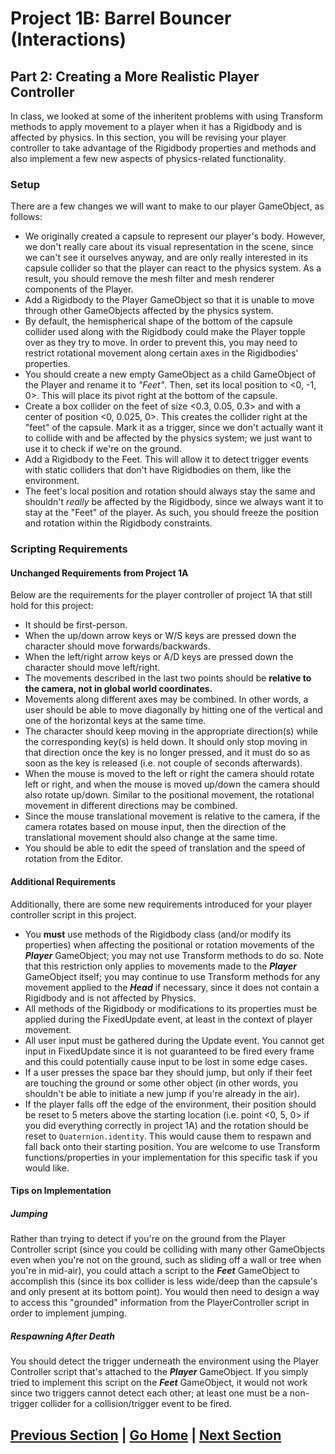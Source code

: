 # Project 1B: Barrel Bouncer (Interactions)

## Part 2: Creating a More Realistic Player Controller

In class, we looked at some of the inheritent problems with using Transform methods to apply movement to a player when it has a Rigidbody and is affected by physics. In this section, you will be revising your player controller to take advantage of the Rigidbody properties and methods and also implement a few new aspects of physics-related functionality.

### Setup

There are a few changes we will want to make to our player GameObject, as follows:

- We originally created a capsule to represent our player's body. However, we don't really care about its visual representation in the scene, since we can't see it ourselves anyway, and are only really interested in its capsule collider so that the player can react to the physics system. As a result, you should remove the mesh filter and mesh renderer components of the Player.
- Add a Rigidbody to the Player GameObject so that it is unable to move through other GameObjects affected by the physics system.
- By default, the hemispherical shape of the bottom of the capsule collider used along with the Rigidbody could make the Player topple over as they try to move. In order to prevent this, you may need to restrict rotational movement along certain axes in the Rigidbodies' properties.
- You should create a new empty GameObject as a child GameObject of the Player and rename it to _"Feet"_. Then, set its local position to <0, -1, 0>. This will place its pivot right at the bottom of the capsule.
- Create a box collider on the feet of size <0.3, 0.05, 0.3> and with a center of position <0, 0.025, 0>. This creates the collider right at the "feet" of the capsule. Mark it as a trigger, since we don't actually want it to collide with and be affected by the physics system; we just want to use it to check if we're on the ground.
- Add a Rigidbody to the Feet. This will allow it to detect trigger events with static colliders that don't have Rigidbodies on them, like the environment.
- The feet's local position and rotation should always stay the same and shouldn't _really_ be affected by the Rigidbody, since we always want it to stay at the "Feet" of the player. As such, you should freeze the position and rotation within the Rigidbody constraints.

### Scripting Requirements

#### Unchanged Requirements from Project 1A

Below are the requirements for the player controller of project 1A that still hold for this project:

- It should be first-person.
- When the up/down arrow keys or W/S keys are pressed down the character should move forwards/backwards.
- When the left/right arrow keys or A/D keys are pressed down the character should move left/right.
- The movements described in the last two points should be **relative to the camera, not in global world coordinates.**
- Movements along different axes may be combined. In other words, a user should be able to move diagonally by hitting one of the vertical and one of the horizontal keys at the same time.
- The character should keep moving in the appropriate direction(s) while the corresponding key(s) is held down. It should only stop moving in that direction once the key is no longer pressed, and it must do so as soon as the key is released (i.e. not couple of seconds afterwards).
- When the mouse is moved to the left or right the camera should rotate left or right, and when the mouse is moved up/down the camera should also rotate up/down. Similar to the positional movement, the rotational movement in different directions may be combined.
- Since the mouse translational movement is relative to the camera, if the camera rotates based on mouse input, then the direction of the translational movement should also change at the same time.
- You should be able to edit the speed of translation and the speed of rotation from the Editor.

#### Additional Requirements

Additionally, there are some new requirements introduced for your player controller script in this project.

- You **must** use methods of the Rigidbody class (and/or modify its properties) when affecting the positional or rotation movements of the _**Player**_ GameObject; you may not use Transform methods to do so. Note that this restriction only applies to movements made to the _**Player**_ GameObject itself; you may continue to use Transform methods for any movement applied to the _**Head**_ if necessary, since it does not contain a Rigidbody and is not affected by Physics.
- All methods of the Rigidbody or modifications to its properties must be applied during the FixedUpdate event, at least in the context of player movement.
- All user input must be gathered during the Update event. You cannot get input in FixedUpdate since it is not guaranteed to be fired every frame and this could potentially cause input to be lost in some edge cases.
- If a user presses the space bar they should jump, but only if their feet are touching the ground or some other object (in other words, you shouldn't be able to initiate a new jump if you're already in the air).
- If the player falls off the edge of the environment, their position should be reset to 5 meters above the starting location (i.e. point <0, 5, 0> if you did everything correctly in project 1A) and the rotation should be reset to `Quaternion.identity`. This would cause them to respawn and fall back onto their starting position. You are welcome to use Transform functions/properties in your implementation for this specific task if you would like.

#### Tips on Implementation

##### Jumping

Rather than trying to detect if you're on the ground from the Player Controller script (since you could be colliding with many other GameObjects even when you're not on the ground, such as sliding off a wall or tree when you're in mid-air), you could attach a script to the _**Feet**_ GameObject to accomplish this (since its box collider is less wide/deep than the capsule's and only present at its bottom point). You would then need to design a way to access this "grounded" information from the PlayerController script in order to implement jumping.

##### Respawning After Death

You should detect the trigger underneath the environment using the Player Controller script that's attached to the _**Player**_ GameObject. If you simply tried to implement this script on the _**Feet**_ GameObject, it would not work since two triggers cannot detect each other; at least one must be a non-trigger collider for a collision/trigger event to be fired.

## [Previous Section](../environmental-physics) | [Go Home](..) | [Next Section](../spawn-barrels)
